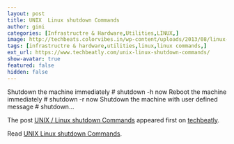 ```yaml
---
layout: post
title: UNIX  Linux shutdown Commands
author: gini
categories: [Infrastructre & Hardware,Utilities,LINUX,]
image: http://techbeats.colorvibes.in/wp-content/uploads/2013/08/linux-shutdown.png
tags: [infrastructre & hardware,utilities,linux,linux commands,]
ext_url: https://www.techbeatly.com/unix-linux-shutdown-commands/
show-avatar: true
featured: false
hidden: false
---
```


<p>Shutdown the machine immediately # shutdown -h now Reboot the machine immediately # shutdown -r now Shutdown the machine with user defined message # shutdown&#46;&#46;&#46;</p>
<p>The post <a href="https://www.techbeatly.com/unix-linux-shutdown-commands/" rel="nofollow">UNIX / Linux shutdown Commands</a> appeared first on <a href="https://www.techbeatly.com" rel="nofollow">techbeatly</a>.</p>

Read [UNIX  Linux shutdown Commands](https://www.techbeatly.com/unix-linux-shutdown-commands/).
